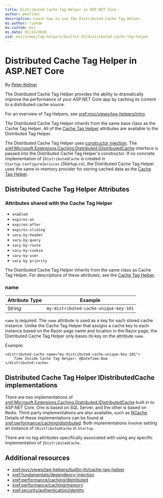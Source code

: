 ```yaml
---
title: Distributed Cache Tag Helper in ASP.NET Core
author: pkellner
description: Learn how to use the Distributed Cache Tag Helper.
ms.author: riande
ms.custom: mvc
ms.date: 01/24/2020
uid: mvc/views/tag-helpers/builtin-th/distributed-cache-tag-helper
---
```

# Distributed Cache Tag Helper in ASP.NET Core

By [Peter Kellner](https://peterkellner.net)

The Distributed Cache Tag Helper provides the ability to dramatically improve the performance of your ASP.NET Core app by caching its content to a distributed cache source.

For an overview of Tag Helpers, see <xref:mvc/views/tag-helpers/intro>.

The Distributed Cache Tag Helper inherits from the same base class as the Cache Tag Helper. All of the [Cache Tag Helper](xref:mvc/views/tag-helpers/builtin-th/cache-tag-helper) attributes are available to the Distributed Tag Helper.

The Distributed Cache Tag Helper uses [constructor injection](xref:fundamentals/dependency-injection#constructor-injection-behavior). The <xref:Microsoft.Extensions.Caching.Distributed.IDistributedCache> interface is passed into the Distributed Cache Tag Helper's constructor. If no concrete implementation of `IDistributedCache` is created in `Startup.ConfigureServices` (*Startup.cs*), the Distributed Cache Tag Helper uses the same in-memory provider for storing cached data as the [Cache Tag Helper](xref:mvc/views/tag-helpers/builtin-th/cache-tag-helper).

## Distributed Cache Tag Helper Attributes

### Attributes shared with the Cache Tag Helper

* `enabled`
* `expires-on`
* `expires-after`
* `expires-sliding`
* `vary-by-header`
* `vary-by-query`
* `vary-by-route`
* `vary-by-cookie`
* `vary-by-user`
* `vary-by priority`

The Distributed Cache Tag Helper inherits from the same class as Cache Tag Helper. For descriptions of these attributes, see the [Cache Tag Helper](xref:mvc/views/tag-helpers/builtin-th/cache-tag-helper).

### name

| Attribute Type | Example                               |
| -------------- | ------------------------------------- |
| String         | `my-distributed-cache-unique-key-101` |

`name` is required. The `name` attribute is used as a key for each stored cache instance. Unlike the Cache Tag Helper that assigns a cache key to each instance based on the Razor page name and location in the Razor page, the Distributed Cache Tag Helper only bases its key on the attribute `name`.

Example:

```cshtml
<distributed-cache name="my-distributed-cache-unique-key-101">
    Time Inside Cache Tag Helper: @DateTime.Now
</distributed-cache>
```

## Distributed Cache Tag Helper IDistributedCache implementations

There are two implementations of <xref:Microsoft.Extensions.Caching.Distributed.IDistributedCache> built in to ASP.NET Core. One is based on SQL Server, and the other is based on Redis. Third-party implementations are also available, such as [NCache](http://www.alachisoft.com/ncache/aspnet-core-idistributedcache-ncache.html). Details of these implementations can be found at <xref:performance/caching/distributed>. Both implementations involve setting an instance of `IDistributedCache` in `Startup`.

There are no tag attributes specifically associated with using any specific implementation of `IDistributedCache`.

## Additional resources

* <xref:mvc/views/tag-helpers/builtin-th/cache-tag-helper>
* <xref:fundamentals/dependency-injection>
* <xref:performance/caching/distributed>
* <xref:performance/caching/memory>
* <xref:security/authentication/identity>
